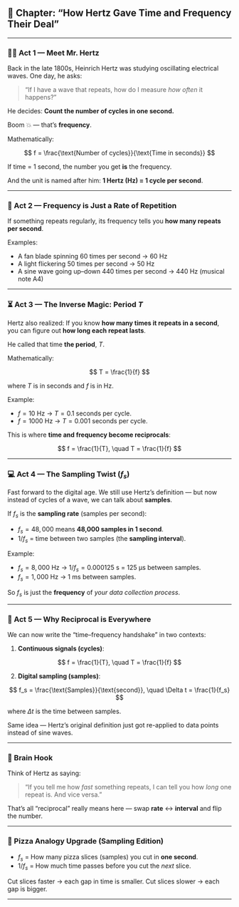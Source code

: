 ## 📖 Chapter: “How Hertz Gave Time and Frequency Their Deal”

---

### 🧑‍🔬 Act 1 — Meet Mr. Hertz

Back in the late 1800s, Heinrich Hertz was studying oscillating electrical waves.
One day, he asks:

> “If I have a wave that repeats, how do I measure *how often* it happens?”

He decides: **Count the number of cycles in one second.**

Boom 💥 — that’s **frequency**.

Mathematically:

$$
f = \frac{\text{Number of cycles}}{\text{Time in seconds}}
$$

If time = 1 second, the number you get **is** the frequency.

And the unit is named after him: **1 Hertz (Hz) = 1 cycle per second**.

---

### 🎯 Act 2 — Frequency is Just a Rate of Repetition

If something repeats regularly, its frequency tells you **how many repeats per second**.

Examples:

* A fan blade spinning 60 times per second → $60\ \text{Hz}$
* A light flickering 50 times per second → $50\ \text{Hz}$
* A sine wave going up–down 440 times per second → $440\ \text{Hz}$ (musical note A4)

---

### ⏳ Act 3 — The Inverse Magic: Period $T$

Hertz also realized:
If you know **how many times it repeats in a second**, you can figure out **how long each repeat lasts**.

He called that time **the period**, $T$.

Mathematically:

$$
T = \frac{1}{f}
$$

where $T$ is in seconds and $f$ is in Hz.

Example:

* $f = 10\ \text{Hz}$ → $T = 0.1\ \text{seconds}$ per cycle.
* $f = 1000\ \text{Hz}$ → $T = 0.001\ \text{seconds}$ per cycle.

This is where **time and frequency become reciprocals**:

$$
f = \frac{1}{T}, \quad T = \frac{1}{f}
$$

---

### 💻 Act 4 — The Sampling Twist ($f_s$)

Fast forward to the digital age. We still use Hertz’s definition — but now instead of cycles of a wave, we can talk about **samples**.

If $f_s$ is the **sampling rate** (samples per second):

* $f_s = 48,000$ means **48,000 samples in 1 second**.
* $1/f_s$ = time between two samples (the **sampling interval**).

Example:

* $f_s = 8,000\ \text{Hz}$ → $1/f_s = 0.000125\ \text{s}$ = 125 μs between samples.
* $f_s = 1,000\ \text{Hz}$ → 1 ms between samples.

So $f_s$ is just the **frequency** of *your data collection process*.

---

### 🔄 Act 5 — Why Reciprocal is Everywhere

We can now write the “time–frequency handshake” in two contexts:

1. **Continuous signals (cycles)**:

$$
f = \frac{1}{T}, \quad T = \frac{1}{f}
$$

2. **Digital sampling (samples)**:

$$
f_s = \frac{\text{Samples}}{\text{second}}, \quad \Delta t = \frac{1}{f_s}
$$

where $\Delta t$ is the time between samples.

Same idea — Hertz’s original definition just got re-applied to data points instead of sine waves.

---

### 🧠 Brain Hook

Think of Hertz as saying:

> “If you tell me how *fast* something repeats, I can tell you how *long* one repeat is. And vice versa.”

That’s all “reciprocal” really means here — swap **rate** ↔ **interval** and flip the number.

---

### 🍕 Pizza Analogy Upgrade (Sampling Edition)

* $f_s$ = How many pizza slices (samples) you cut in **one second**.
* $1/f_s$ = How much time passes before you cut the *next* slice.

Cut slices faster → each gap in time is smaller.
Cut slices slower → each gap is bigger.

---

